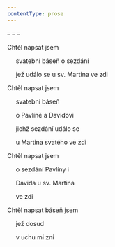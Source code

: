 ```yaml
---
contentType: prose
---
```


<section>

– – –

Chtěl napsat jsem

     svatební báseň o sezdání

     jež událo se u sv. Martina ve zdi

Chtěl napsat jsem

     svatební báseň

     o Pavlíně a Davidovi

     jichž sezdání událo se

     u Martina svatého ve zdi

Chtěl napsat jsem

     o sezdání Pavlíny i

     Davida u sv. Martina

     ve zdi

Chtěl napsat báseň jsem

     jež dosud

     v uchu mi zní

</section>
